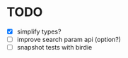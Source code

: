 # TODO

- [x] simplify types?
- [ ] improve search param api (option?)
- [ ] snapshot tests with birdie
